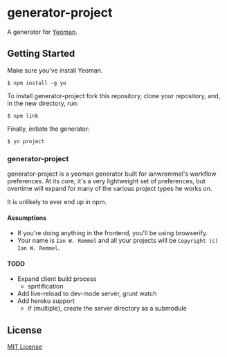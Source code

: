 # generator-project 

A generator for [Yeoman](http://yeoman.io).


## Getting Started

Make sure you've install Yeoman.

```
$ npm install -g yo
```

To install generator-project fork this repository, clone your repository, and, in the new directory, run:

```
$ npm link
```

Finally, initiate the generator:

```
$ yo project
```

### generator-project

generator-project is a yeoman generator built for ianwremmel's workflow preferences. At its core, it's a very lightweight set of preferences, but overtime will expand for many of the various project types he works on.

It is unlikely to ever end up in npm.

#### Assumptions

- If you're doing anything in the frontend, you'll be using browserify.
- Your name is `Ian W. Remmel` and all your projects will be `Copyright (c) Ian W. Remmel`.

#### TODO

- Expand client build process
  - spritification
- Add live-reload to dev-mode server, grunt watch
- Add heroku support
  - if (multiple), create the server directory as a submodule

## License

[MIT License](http://en.wikipedia.org/wiki/MIT_License)
